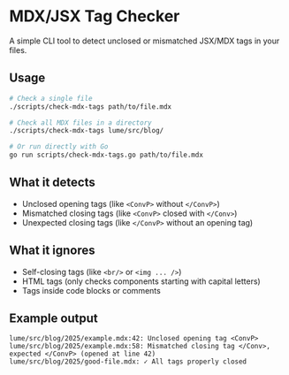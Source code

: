 # MDX/JSX Tag Checker

A simple CLI tool to detect unclosed or mismatched JSX/MDX tags in your files.

## Usage

```bash
# Check a single file
./scripts/check-mdx-tags path/to/file.mdx

# Check all MDX files in a directory
./scripts/check-mdx-tags lume/src/blog/

# Or run directly with Go
go run scripts/check-mdx-tags.go path/to/file.mdx
```

## What it detects

- Unclosed opening tags (like `<ConvP>` without `</ConvP>`)
- Mismatched closing tags (like `<ConvP>` closed with `</Conv>`)
- Unexpected closing tags (like `</ConvP>` without an opening tag)

## What it ignores

- Self-closing tags (like `<br/>` or `<img ... />`)
- HTML tags (only checks components starting with capital letters)
- Tags inside code blocks or comments

## Example output

```
lume/src/blog/2025/example.mdx:42: Unclosed opening tag <ConvP>
lume/src/blog/2025/example.mdx:58: Mismatched closing tag </Conv>, expected </ConvP> (opened at line 42)
lume/src/blog/2025/good-file.mdx: ✓ All tags properly closed
```
